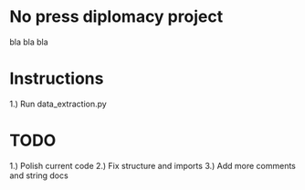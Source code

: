 # No press diplomacy project
bla bla bla

# Instructions
1.) Run data_extraction.py


# TODO
1.) Polish current code
2.) Fix structure and imports
3.) Add more comments and string docs